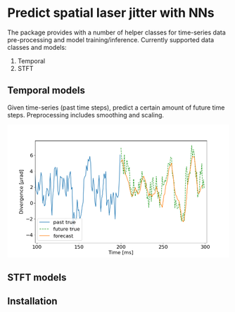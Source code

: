 # Predict spatial laser jitter with NNs

The package provides with a number of helper classes for time-series data pre-processing and model training/inference. Currently supported data classes and models:
1. Temporal
2. STFT

## Temporal models
Given time-series (past time steps), predict a certain amount of future time steps. Preprocessing includes smoothing and scaling.

![image](figures/problem_setting_forecast.png)

## STFT models

## Installation



